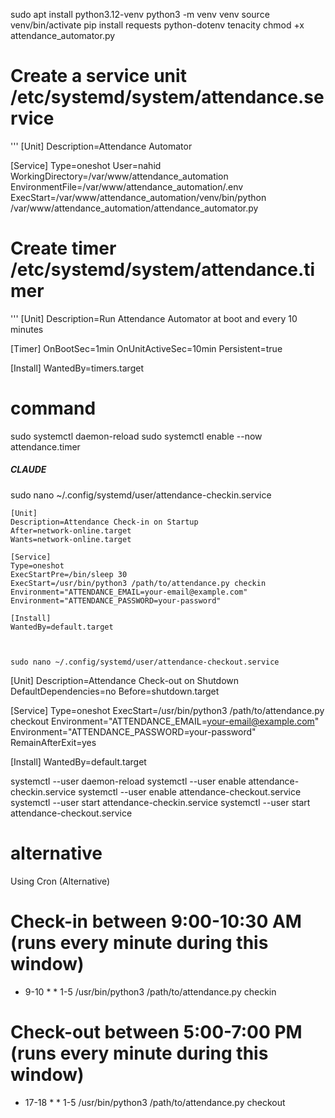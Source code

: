 sudo apt install python3.12-venv
python3 -m venv venv
source venv/bin/activate
pip install requests python-dotenv tenacity
chmod +x attendance_automator.py



# Create a service unit /etc/systemd/system/attendance.service

'''
[Unit]
Description=Attendance Automator

[Service]
Type=oneshot
User=nahid
WorkingDirectory=/var/www/attendance_automation
EnvironmentFile=/var/www/attendance_automation/.env
ExecStart=/var/www/attendance_automation/venv/bin/python /var/www/attendance_automation/attendance_automator.py


# Create timer /etc/systemd/system/attendance.timer

''' 
[Unit]
Description=Run Attendance Automator at boot and every 10 minutes

[Timer]
OnBootSec=1min
OnUnitActiveSec=10min
Persistent=true

[Install]
WantedBy=timers.target



# command
sudo systemctl daemon-reload
sudo systemctl enable --now attendance.timer





##### CLAUDE


sudo nano ~/.config/systemd/user/attendance-checkin.service

```
[Unit]
Description=Attendance Check-in on Startup
After=network-online.target
Wants=network-online.target

[Service]
Type=oneshot
ExecStartPre=/bin/sleep 30
ExecStart=/usr/bin/python3 /path/to/attendance.py checkin
Environment="ATTENDANCE_EMAIL=your-email@example.com"
Environment="ATTENDANCE_PASSWORD=your-password"

[Install]
WantedBy=default.target



sudo nano ~/.config/systemd/user/attendance-checkout.service

```
[Unit]
Description=Attendance Check-out on Shutdown
DefaultDependencies=no
Before=shutdown.target

[Service]
Type=oneshot
ExecStart=/usr/bin/python3 /path/to/attendance.py checkout
Environment="ATTENDANCE_EMAIL=your-email@example.com"
Environment="ATTENDANCE_PASSWORD=your-password"
RemainAfterExit=yes

[Install]
WantedBy=default.target





systemctl --user daemon-reload
systemctl --user enable attendance-checkin.service
systemctl --user enable attendance-checkout.service
systemctl --user start attendance-checkin.service
systemctl --user start attendance-checkout.service



# alternative 
Using Cron (Alternative)
# Check-in between 9:00-10:30 AM (runs every minute during this window)
* 9-10 * * 1-5 /usr/bin/python3 /path/to/attendance.py checkin

# Check-out between 5:00-7:00 PM (runs every minute during this window)
* 17-18 * * 1-5 /usr/bin/python3 /path/to/attendance.py checkout